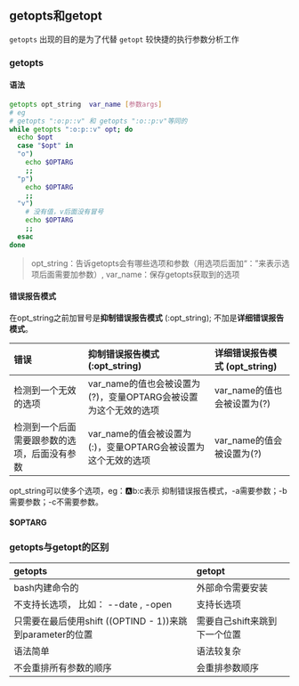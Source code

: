 ## getopts和getopt

```getopts``` 出现的目的是为了代替 ```getopt``` 较快捷的执行参数分析工作

### getopts

#### 语法

```bash
getopts opt_string  var_name [参数args]
# eg
# getopts ":o:p::v" 和 getopts ":o::p:v"等同的
while getopts ":o:p::v" opt; do
  echo $opt
  case "$opt" in
  "o")
    echo $OPTARG
    ;;
  "p")
    echo $OPTARG
    ;;
  "v")
    # 没有值，v后面没有冒号
    echo $OPTARG
    ;;
  esac
done
```

> opt_string：告诉getopts会有哪些选项和参数（用选项后面加“：”来表示选项后面需要加参数）,
> var_name：保存getopts获取到的选项  

#### 错误报告模式

在opt_string之前加冒号是**抑制错误报告模式** (:opt_string); 不加是**详细错误报告模式**。

| 错误                    | 抑制错误报告模式(:opt_string)                      | 详细错误报告模式  (opt_string)     |
| :------------------------------- | :------------------------------------------------------- | :--------------------- |
| 检测到一个无效的选项      |  var_name的值也会被设置为(?)，变量OPTARG会被设置为这个无效的选项      |var_name的值也会被设置为(?) |
| 检测到一个后面需要跟参数的选项，后面没有参数 |var_name的值会被设置为(:)，变量OPTARG会被设置为这个无效的选项 | var_name的值会被设置为(?)|

opt_string可以使多个选项，eg：:a:b:c表示 抑制错误报告模式，-a需要参数；-b需要参数；-c不需要参数。

#### $OPTARG

### getopts与getopt的区别

| getopts                                                     | getopt                        |
| :---------------------------------------------------------- | :---------------------------- |
| bash内建命令的                                              | 外部命令需要安装                      |
| 不支持长选项， 比如： --date , -open                             | 支持长选项                    |
| 只需要在最后使用shift $(($OPTIND - 1))来跳到parameter的位置 | 需要自己shift来跳到下一个位置 |
| 语法简单                                                    | 语法较复杂                      |
| 不会重排所有参数的顺序                                      | 会重排参数顺序                |
